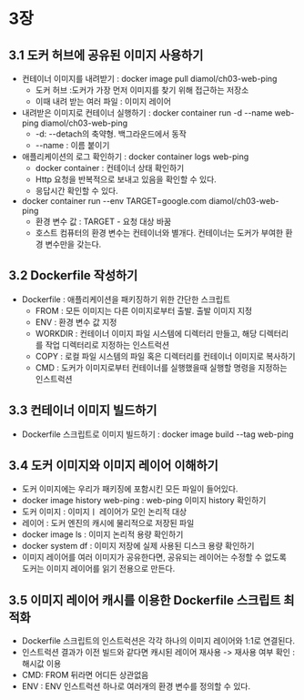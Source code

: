 # 3장
## 3.1 도커 허브에 공유된 이미지 사용하기
* 컨테이너 이미지를 내려받기 :  docker image pull diamol/ch03-web-ping
  * 도커 허브 :도커가 가장 먼저 이미지를 찾기 위해 접근하는 저장소
  * 이때 내려 받는 여러 파일 : 이미지 레이어
* 내려받은 이미지로 컨테이너 실행하기 : docker container run -d --name web-ping diamol/ch03-web-ping
  * -d: --detach의 축약형. 백그라운드에서 동작
  * --name : 이름 붙이기
* 애플리케이션의 로그 확인하기 : docker container logs web-ping
  * docker container : 컨테이너 상태 확인하기
  * Http 요청을 반복적으로 보내고 있음을 확인할 수 있다.
  * 응답시간 확인할 수 있다. 
* docker container run --env TARGET=google.com diamol/ch03-web-ping
  * 환경 변수 값 : TARGET - 요청 대상 바꿈
  * 호스트 컴퓨터의 환경 변수는 컨테이너와 별개다. 컨테이너는 도커가 부여한 환경 변수만을 갖는다. 

## 3.2 Dockerfile 작성하기
* Dockerfile : 애플리케이션을 패키징하기 위한 간단한 스크립트
  * FROM : 모든 이미지는 다른 이미지로부터 출발. 출발 이미지 지정
  * ENV : 환경 변수 값 지정
  * WORKDIR : 컨테이너 이미지 파일 시스템에 디렉터리 만들고, 해당 디렉터리를 작업 디렉터리로 지정하는 인스트럭션
  * COPY : 로컬 파일 시스템의 파일 혹은 디렉터리를 컨테이너 이미지로 복사하기
  * CMD : 도커가 이미지로부터 컨테이너를 실행했을때 실행할 명령을 지정하는 인스트럭션

## 3.3 컨테이너 이미지 빌드하기
* Dockerfile 스크립트로 이미지 빌드하기 : docker image build --tag web-ping

## 3.4 도커 이미지와 이미지 레이어 이해하기
* 도커 이미지에는 우리가 패키징에 포함시킨 모든 파일이 들어있다. 
* docker image history web-ping : web-ping 이미지 history 확인하기
* 도커 이미지 : 이미지ㅣ 레이어가 모인 논리적 대상
* 레이어 : 도커 엔진의 캐시에 물리적으로 저장된 파일
* docker image ls : 이미지 논리적 용량 확인하기
* docker system df : 이미지 저장에 실제 사용된 디스크 용량 확인하기
* 이미지 레이어를 여러 이미지가 공유한다면, 공유되는 레이어는 수정할 수 없도록 도커는 이미지 레이어를 읽기 전용으로 만든다.

## 3.5 이미지 레이어 캐시를 이용한 Dockerfile 스크립트 최적화
* Dockerfile 스크립트의 인스트럭션은 각각 하나의 이미지 레이어와 1:1로 연결된다. 
* 인스트럭션 결과가 이전 빌드와 같다면 캐시된 레이어 재사용 -> 재사용 여부 확인 : 해시값 이용
* CMD: FROM 뒤라면 어디든 상관없음 
* ENV : ENV 인스트럭션 하나로 여러개의 환경 변수를 정의할 수 있다. 